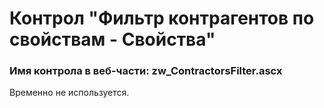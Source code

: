﻿---
description: 2.4.9.1
---
# Контрол "Фильтр контрагентов по свойствам - Свойства"
### Имя контрола в веб-части: zw_ContractorsFilter.ascx
Временно не используется.
